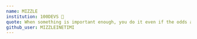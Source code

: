 ```yaml
---
name: MIZZLE 
institution: 100DEVS 🚩
quote: When something is important enough, you do it even if the odds are not in your favor.
github_user: MIZZLEINETIMI
---
```

